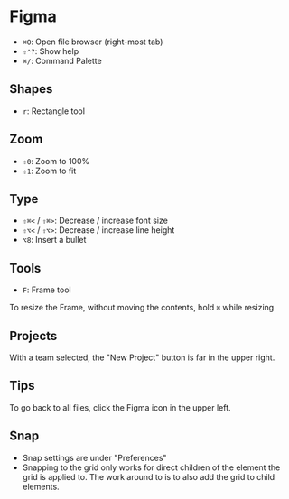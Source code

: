 # Figma

- `⌘O`: Open file browser (right-most tab)
- `⇧⌃?`: Show help
- `⌘/`: Command Palette

## Shapes

- `r`: Rectangle tool

## Zoom

- `⇧0`: Zoom to 100%
- `⇧1`: Zoom to fit

## Type

- `⇧⌘<` / `⇧⌘>`: Decrease / increase font size
- `⇧⌥<` / `⇧⌥>`: Decrease / increase line height
- `⌥8`: Insert a bullet

## Tools

- `F`: Frame tool

To resize the Frame, without moving the contents, hold `⌘` while resizing

## Projects

With a team selected, the "New Project" button is far in the upper right.

## Tips

To go back to all files, click the Figma icon in the upper left.

## Snap

- Snap settings are under "Preferences"
- Snapping to the grid only works for direct children of the element the grid is applied to. The work around to is to also add the grid to child elements.
